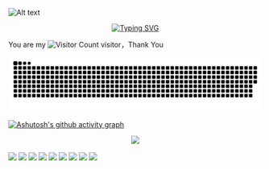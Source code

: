 ![Alt text](https://spotify-recently-played-readme.vercel.app/api?user=31kpyskxc57r4sjgmhnbd3tafo6q&unique={true|1|on|yes}&count=1&width=300)


<div align="center">
  <a href="https://blog.sunguoqi.com/">
    <img src="https://readme-typing-svg.demolab.com?font=Fira+Code&pause=1000&color=FFB6C1&width=435&lines=⌯>ᴗo⌯ಣ 欢迎来到我的主页☻~&center=true&size=27" alt="Typing SVG" />
  </a>
</div>

You are my ![Visitor Count](https://profile-counter.glitch.me/yadanang/count.svg) visitor，Thank You

![](https://raw.githubusercontent.com/yadanang/yadanang/output/github-contribution-grid-snake-dark.svg) 




[![Ashutosh's github activity graph](https://github-readme-activity-graph.vercel.app/graph?username=yadanang&theme=high-contrast)](https://github.com/ashutosh00710/github-readme-activity-graph)


<p align="center">
  <a href="https://skillicons.dev">
    <img src="https://skillicons.dev/icons?i=git,docker,c,cloudflare,html,js,idea,java,linux,windows,mysql,py,github" />
  </a>
</p>

 ![](https://img.shields.io/badge/Python-3776AB?style=for-the-badge&logo=python&logoColor=white)
![](https://img.shields.io/badge/HTML-239120?style=for-the-badge&logo=html5&logoColor=white) ![](https://img.shields.io/badge/CSS-239120?&style=for-the-badge&logo=css3&logoColor=white)  ![](https://img.shields.io/badge/Node.js-43853D?style=for-the-badge&logo=node.js&logoColor=white) ![](https://img.shields.io/badge/JavaScript-323330?style=for-the-badge&logo=javascript&logoColor=F7DF1E) ![](https://img.shields.io/badge/C-00599C?style=for-the-badge&logo=c&logoColor=white)  ![](https://img.shields.io/badge/Java-ED8B00?style=for-the-badge&logo=openjdk&logoColor=white)   ![](https://img.shields.io/badge/Steam-000000?style=for-the-badge&logo=steam&logoColor=white)   ![](https://img.shields.io/badge/WeChat-07C160?style=for-the-badge&logo=wechat&logoColor=white)  










